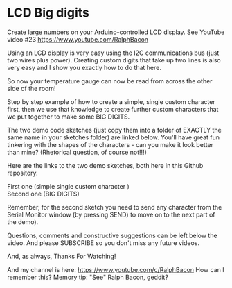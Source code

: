 # LCD Big digits
Create large numbers on your Arduino-controlled LCD display. See YouTube video #23 https://www.youtube.com/RalphBacon

Using an LCD display is very easy using the I2C communications bus (just two wires plus power). Creating custom digits that take up two lines is also very easy and I show you exactly how to do that here. 

So now your temperature gauge can now be read from across the other side of the room!

Step by step example of how to create a simple, single custom character first, then we use that knowledge to create further custom characters that we put together to make some BIG DIGITS. 

The two demo code sketches (just copy them into a folder of EXACTLY the same name in your sketches folder) are linked below. You'll have great fun tinkering with the shapes of the characters - can you make it look better than mine? (Rhetorical question, of course not!!!)

Here are the links to the two demo sketches, both here in this Github repository.

First one (simple single custom character )  
Second one (BIG DIGITS) 

Remember, for the second sketch you need to send any character from the Serial Monitor window (by pressing SEND) to move on to the next part of the demo).

Questions, comments and constructive suggestions can be left below the video. And please SUBSCRIBE so you don't miss any future videos.

And, as always, Thanks For Watching!

And my channel is here:
https://www.youtube.com/c/RalphBacon 
How can I remember this? Memory tip: "See" Ralph Bacon, geddit?

